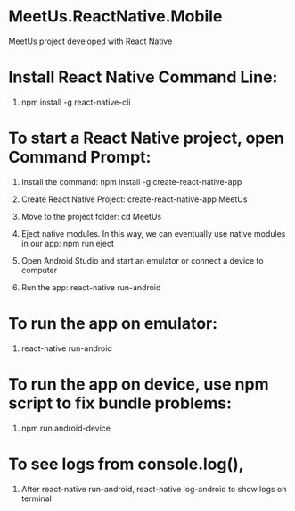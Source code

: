 # MeetUs.ReactNative.Mobile
MeetUs project developed with React Native

# Install React Native Command Line:

1) npm install -g react-native-cli

# To start a React Native project, open Command Prompt:

1) Install the command: npm install -g create-react-native-app

2) Create React Native Project: create-react-native-app MeetUs

3) Move to the project folder: cd MeetUs

4) Eject native modules. In this way, we can eventually use native modules in our app: npm run eject

5) Open Android Studio and start an emulator or connect a device to computer

6) Run the app: react-native run-android

# To run the app on emulator:

1) react-native run-android

# To run the app on device, use npm script to fix bundle problems:

1) npm run android-device

# To see logs from console.log(), 

1) After react-native run-android, react-native log-android to show logs on terminal


